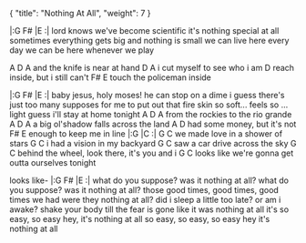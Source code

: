 {
  "title": "Nothing At All",
  "weight": 7
}

|:G  F#  |E   :|
lord knows we've become scientific
it's nothing special at all
sometimes everything gets big and nothing is small
we can live here every day
we can be here whenever we play

A          D                A
   and the knife is near at hand
      D                   A
i cut myself to see who i am
        D
reach inside, but i still can't
F#                     E
touch the policeman inside

|:G  F#  |E   :|
baby jesus, holy moses!
he can stop on a dime
i guess there's just too many supposes
for me to put out that fire
skin so soft... feels so ... light
guess i'll stay at home tonight
A            D                 A
   from the rockies to the rio grande
A         D                       A
a big ol'shadow falls across the land
A         D
had some money, but it's not
  F#                 E
enough to keep me in line
|:G    |C   :|
G                 C
we made love in a shower of stars
G                 C
i had a vision in my backyard
G                 C
saw a car drive across the sky
G                                  C
behind the wheel, look there, it's you and i
                 G                  C
looks like we're gonna get outta ourselves tonight

looks like-
|:G  F#  |E   :|
what do you suppose?
was it nothing at all?
what do you suppose?
was it nothing at all?
those good times, good times,
good times we had
were they nothing at all?
did i sleep a little too late?
or am i awake?
shake your body till the fear is gone
like it was nothing at all
it's so easy, so easy
hey, it's nothing at all
so easy, so easy, so easy
hey it's nothing at all
